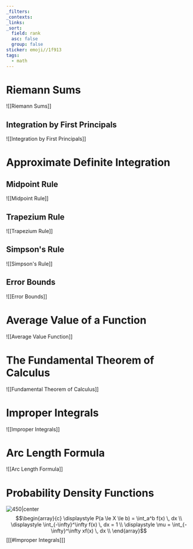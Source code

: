 ```yaml
---
_filters: 
_contexts: 
_links: 
_sort:
  field: rank
  asc: false
  group: false
sticker: emoji//1f913
tags:
  - math
---
```

# Riemann Sums
![[Riemann Sums]]
## Integration by First Principals
![[Integration by First Principals]]
# Approximate Definite Integration
## Midpoint Rule
![[Midpoint Rule]]
## Trapezium Rule
![[Trapezium Rule]]
## Simpson's Rule
![[Simpson's Rule]]
## Error Bounds
![[Error Bounds]]
# Average Value of a Function
![[Average Value Function]]
# The Fundamental Theorem of Calculus
![[Fundamental Theorem of Calculus]]
# Improper Integrals
![[Improper Integrals]]
# Arc Length Formula
![[Arc Length Formula]]
# Probability Density Functions
![450|center](prob-dens-func.excalidraw.svg)
$$\begin{array}{c}
\displaystyle P(a \le X \le b) = \int_a^b f(x) \, dx \\
\displaystyle \int_{-\infty}^\infty f(x) \, dx = 1 \\
\displaystyle \mu = \int_{-\infty}^\infty xf(x) \, dx \\
\end{array}$$
\[[[#Improper Integrals]]\]